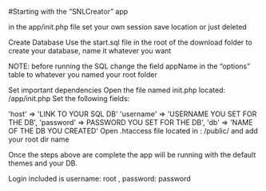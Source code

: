#Starting with the “SNLCreator” app 

in the app/init.php file set your own session save location or just deleted

Create Database
Use the start.sql file in the root of the download folder to create your database, name it whatever you want

NOTE: before running the SQL change the field appName in the “options” table to whatever you named your root folder

Set important dependencies
Open the file named init.php located: /app/init.php
Set the following fields:

'host' => 'LINK TO YOUR SQL DB'
'username' => 'USERNAME YOU SET FOR THE DB',
'password' => PASSWORD YOU SET FOR THE DB',
'db' => 'NAME OF THE DB YOU CREATED'
Open .htaccess  file located in : /public/ and add your root dir name



Once the steps above are complete the app will be running with the default themes and your DB.

Login included is username: root , password: password

